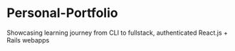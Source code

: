 # Personal-Portfolio
 Showcasing learning journey from CLI to fullstack, authenticated React.js + Rails webapps
